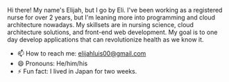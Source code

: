  Hi there! My name's Elijah, but I go by Eli. I've been working as a registered nurse for over 2 years, but I'm leaning more into programming and cloud architecture nowadays. My skillsets are in nursing science, cloud architecture solutions, and front-end web development. My goal is to one day develop applications that can revolutionize health as we know it.
 
- 📫 How to reach me: elijahluis00@gmail.com
- 😄 Pronouns: He/him/his
- ⚡ Fun fact: I lived in Japan for two weeks.
